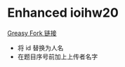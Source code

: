 # Enhanced ioihw20

[Greasy Fork 链接](https://greasyfork.org/zh-CN/scripts/414007-enhanced-ioihw20)

* 将 id 替换为人名
* 在题目序号前加上上传者名字
